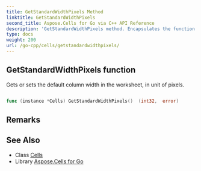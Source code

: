 ```yaml
---
title: GetStandardWidthPixels Method 
linktitle: GetStandardWidthPixels
second_title: Aspose.Cells for Go via C++ API Reference
description: 'GetStandardWidthPixels method. Encapsulates the function that represents getstandardwidthpixels in Go.'
type: docs
weight: 200
url: /go-cpp/cells/getstandardwidthpixels/
---
```


## GetStandardWidthPixels function

Gets or sets the default column width in the worksheet, in unit of pixels.

```go

func (instance *Cells) GetStandardWidthPixels()  (int32,  error) 

```

## Remarks


## See Also

* Class [Cells](../)
* Library [Aspose.Cells for Go](../../)
